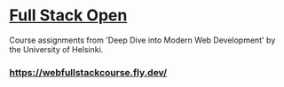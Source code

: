 # [Full Stack Open](https://fullstackopen.com/en/)

Course assignments from 'Deep Dive into Modern Web Development' by the University of Helsinki.

### <p>https://webfullstackcourse.fly.dev/<p>
